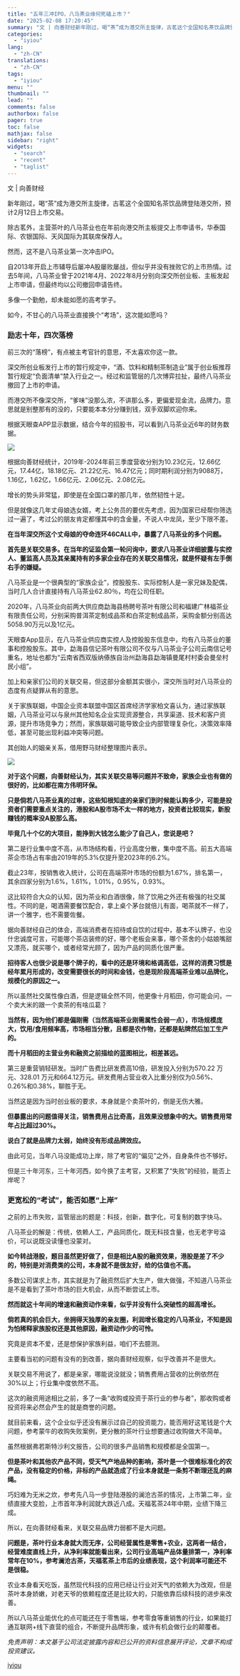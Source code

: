 ```yaml
---
title: "五年三冲IPO，八马茶业缘何死磕上市？"
date: "2025-02-08 17:20:45"
summary: "文 | 向善财经新年刚过，喝“茶”成为港交所主旋律，古茗这个全国知名茶饮品牌登陆港交所，预计2月12..."
categories:
  - "iyiou"
lang:
  - "zh-CN"
translations:
  - "zh-CN"
tags:
  - "iyiou"
menu: ""
thumbnail: ""
lead: ""
comments: false
authorbox: false
pager: true
toc: false
mathjax: false
sidebar: "right"
widgets:
  - "search"
  - "recent"
  - "taglist"
---
```


文 | 向善财经

新年刚过，喝“茶”成为港交所主旋律，古茗这个全国知名茶饮品牌登陆港交所，预计2月12日上市交易。

除古茗外，主营茶叶的八马茶业也在年前向港交所主板提交上市申请书，华泰国际、农银国际、天风国际为其联席保荐人。

然而，这不是八马茶业第一次冲击IPO。

自2013年开启上市辅导后屡冲A股屡败屡战，但似乎并没有挫败它的上市热情。过去5年间，八马茶业曾于2021年4月、2022年8月分别向深交所创业板、主板发起上市申请，但最终均以公司撤回申请告终。

多像一个勤勉，却未能如愿的高考学子。

如今，不甘心的八马茶业直接换个“考场”，这次能如愿吗？

### **励志十年，四次落榜**

前三次的“落榜”，有点被主考官针的意思，不太喜欢你这一款。

深交所创业板发行上市的暂行规定中，“酒、饮料和精制茶制造业”属于创业板推荐暂行规定“负面清单”禁入行业之一。经过和监管层的几次博弈拉扯，最终八马茶业撤回了上市的申请。

而港交所不像深交所，“爹味”没那么浓，不讲那么多，更偏爱现金流，品牌力。意思就是别整那有的没的，只要能本本分分赚到钱，双手双脚欢迎你来。

根据天眼查APP显示数据，结合今年的招股书，可以看到八马茶业近6年的财务数据。

![](https://diting-hetu.iyiou.com/test/async/paste/YDzZrtiwCcbQU8Y1cLGb)

根据向善财经统计，2019年-2024年前三季度营收分别为10.23亿元，12.66亿元，17.44亿，18.18亿元、21.22亿元、16.47亿元；同时期利润分别为9088万，1.16亿，1.62亿，1.66亿元、2.06亿元、2.08亿元。

增长的势头非常猛，即使是在全国口罩的那几年，依然韧性十足。

但是就像这几年丈母娘选女婿，考上公务员的要优先考虑，因为国家已经帮你筛选过一遍了，考过公的朋友肯定都懂其中的含金量，不说人中龙凤，至少下限不差。

**在当年深交所这个丈母娘的夺命连环46CALL中，暴露了八马茶业的多个问题。**

**首先是关联交易多。在当年的证监会第一轮问询中，要求八马茶业详细披露与实控人、董监高人员及其亲属持有的多家企业存在的关联交易情况，就是怀疑有左手倒右手的嫌疑。**

八马茶业是一个很典型的“家族企业”，控股股东、实际控制人是一家兄妹及配偶，当时几人合计直接持有八马茶业62.80％，均在公司任职。

2020年，八马茶业向前两大供应商勐海县杨聘号茶叶有限公司和福建广林福茶业有限责任公司，分别采购普洱茶定制成品茶和白茶定制成品茶，采购金额分别高达5058.90万元以及1亿元。

天眼查App显示，在八马茶业供应商实控人及控股股东信息中，均有八马茶业的董事和控股股东。其中，勐海县信记茶叶有限公司不仅与八马茶业子公司云南信记号重名，地址也都为“云南省西双版纳傣族自治州勐海县勐海镇曼尾村村委会曼垒村民小组”。

加上和亲家们公司的关联交易，但这部分金额其实很小，深交所当时对八马茶业的态度有点疑罪从有的意思。

关于家族联姻，中国企业资本联盟中国区首席经济学家柏文喜认为，通过家族联姻，八马茶业可以与泉州其他知名企业实现资源整合，共享渠道、技术和客户资源，提升市场竞争力；然而，家族联姻可能导致企业内部管理复杂化，决策效率降低，甚至可能出现利益冲突等问题。

其创始人的姻亲关系，借用野马财经整理图片表示。

![](https://diting-hetu.iyiou.com/test/async/paste/83BXCfAPEhIXdzeLFxfu)

**对于这个问题，向善财经认为，其实关联交易等问题并不致命，家族企业也有做的很好的，比如都在南方伟明环保。**

**只是倘若八马茶业真的过审，这些知根知底的亲家们到时候能认购多少，可能是投资者们需要重点关注的，港股和A股市场不太一样的地方，投资者比较现实，新股赚钱的概率没A股那么高。**

**毕竟几十个亿的大项目，能挣到大钱怎么能少了自己人，您说是吧？**

第二是行业集中度不高，从市场结构看，行业高度分散，集中度不高。前五大高端茶企市场占有率由2019年的5.3%仅提升至2023年的6.2%。

截止23年，按销售收入统计，公司在高端茶叶市场的份额为1.67%，排名第一，其余四家分别为1.6%，1.61%，1.01%，0.95%，0.93%。

这比较符合大众的认知，因为茶业和白酒很像，除了饮用之外还有极强的社交属性。不同的是，喝酒需要餐饮配合，拿上桌个茅台就倍儿有面，喝茶就不一样了，讲一个雅字，也不需要佐餐。

据向善财经自己的体会，高端消费者在招待或自饮的过程中，基本不认牌子，也没什忠诚度可言，可能哪个茶店装修的好，哪个老板会来事，哪个茶舍的小姑娘嘴甜又漂亮，就买哪个，或者经常光顾了，因为产品的同质化很严重。

**招待客人也很少说是哪个牌子的，看中的还是环境和格调高低，这样的消费习惯是经年累月形成的，改变需要很长的时间和金钱，也是现阶段高端茶业难以品牌化，规模化的原因之一。**

所以虽然社交属性像白酒，但是逻辑全然不同，他更像十月稻田，你可能会问，一个卖大米的跟一个卖茶的有啥瓜葛？

**当然有，因为他们都是偏刚需（当然高端茶业刚需属性会弱一点），市场规模庞大，饮用/食用频率高，市场相当分散，且都是农作物，还都是贴牌然后加工生产的。**

**而十月稻田的主营业务和融资之前描绘的蓝图相比，相差甚远。**

第三是重营销轻研发。当时广告费比研发费高10倍，研发投入分别为570.22 万元、328.01 万元和664.12万元。研发费用占营业收入比重分别仅为0.56%、0.26%和0.38%，聊胜于无。

当然这是因为当时创业板的要求，本身就是个卖茶叶的，倒是无伤大雅。

**但暴露出的问题值得关注，销售费用占比奇高，且效果没想象中的大。销售费用常年占比超过30%。**

**说白了就是品牌力太弱，始终没有形成品牌效应。**

由此可见，当年八马没能成功上岸，除了考官的“偏见”之外，自身条件也不够好。

但是三十年河东，三十年河西，如今换了主考官，又积累了“失败”的经验，能否上岸呢？

### **更宽松的“考试”，能否如愿“上岸”**

之前的上市失败，监管层出的题是：科技，创新，数字化，可复制的数字快马。

八马茶业的解是：传统，依赖人工，产品同质化，既无科技含量，也无老字号溢价，可以说既没读懂也没蒙对。

**如今转战港股，题目虽然更好做了，但是相比A股的融资效果，港股是差了不少的，特别是对消费类的公司，本身就不是很友好，给的估值也不高。**

多数公司谋求上市，其实就是为了融资然后扩大生产，做大做强，不知道八马茶业是不是看到了茶叶市场的巨大机会，从而不断尝试上市。

**然而就这十年间的增速和融资动作来看，似乎并没有什么突破性的超高增长。**

**倘若真的机会巨大，坐拥得天独厚的亲友圈，利润增长稳定的八马茶业，不知是因为怕稀释家族股权还是其他原因，融资动作少的可怜。**

究竟是资本不爱，还是想保护家族利益，咱们不去臆测。

主要看当初的问题有没有的到改善，据向善财经观察，似乎改善并不是很大。

关联交易不用说了，都是亲家，哪能说没就没；销售费用占营收的比例依然在30%以上；行业集中度依然不高。

这次的融资用途相比之前，多了一条“收购或投资于茶行业的参与者”，那收购或者投资将来必然会产生的就是商誉的问题。

就目前来看，这个企业似乎还没有展示过自己的投资能力，能否用好这笔钱是个大问题，参考蒙牛的收购失败案例，更分散的茶叶行业想要通过收购做大不简单。

虽然根据弗若斯特沙利文报告，公司的很多产品销售和规模都是全国第一。

**但是茶叶和其他农产品不同，受天气产地品种的影响，茶叶是一个很难标准化的农产品，没有稳定的价格，非标的产品就造成了行业本身就是一条剪不断理还乱的麻绳。**

巧妇难为无米之炊，参考先八马一步登陆港股的澜沧古茶的情况，上市第二年，业绩直接大变脸，上市首年净利润就大跌近八成。天福茗茶24年中期，业绩下降三成。

所以，在向善财经看来，关联交易品牌力弱都不是大问题。

**问题是，茶叶行业本身就大而无序，公司经营属性是零售+农业，这两者一结合，经营难度直线上升，从净利率就能看出来，公司行业高端产品体量排第一，净利率常年在10%，参考澜沧古茶，天福茗茶上市后的业绩表现，这个利润率可能还不是很稳。**

农业本身看天吃饭，虽然现代科技的应用已经让行业对天气的依赖大为改观，但是茶叶本身娇嫩，对老天爷的依赖程度还是比较大的，只能依靠后续科技的进步来改善。

所以八马茶业能优化的点可能还在于零售端，参考零食等重销售的行业，如果能打通互联网+线下直营的组合，不断提升品牌形象，或许有机会做行业的颠覆者。

*免责声明：本文基于公司法定披露内容和已公开的资料信息展开评论，文章不构成投资建议。*

[iyiou](https://www.iyiou.com/news/202502081089781)
